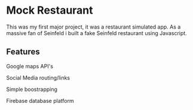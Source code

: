 # Mock Restaurant

This was my first major project, it was a restaurant simulated app. As a massive fan of Seinfeld i built a fake Seinfeld restaurant using Javascript.

## Features

Google maps API's

Social Media routing/links

Simple boostrapping

Firebase database platform



